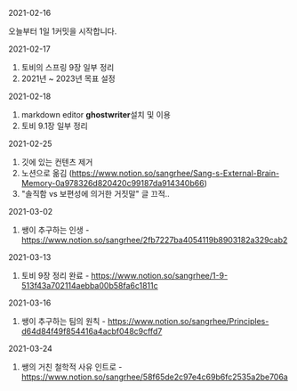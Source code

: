 2021-02-16

오늘부터 1일 1커밋을 시작합니다.

2021-02-17

1. 토비의 스프링 9장 일부 정리
2. 2021년 ~ 2023년 목표 설정

2021-02-18

1. markdown editor **ghostwriter**설치 및 이용
2. 토비 9.1장 일부 정리

2021-02-25

1. 깃에 있는 컨텐츠 제거
2. 노션으로 옮김 (https://www.notion.so/sangrhee/Sang-s-External-Brain-Memory-0a978326d820420c99187da914340b66)
3. "솔직함 vs 보편성에 의거한 거짓말" 글 끄적..

2021-03-02

1. 쌩이 추구하는 인생 - https://www.notion.so/sangrhee/2fb7227ba4054119b8903182a329cab2

2021-03-13

1. 토비 9장 정리 완료 - https://www.notion.so/sangrhee/1-9-513f43a702114aebba00b58fa6c1811c

2021-03-16

1. 쌩이 추구하는 팀의 원칙 - https://www.notion.so/sangrhee/Principles-d64d84f49f854416a4acbf048c9cffd7

2021-03-24

1. 쌩의 거친 철학적 사유 인트로 - https://www.notion.so/sangrhee/58f65de2c97e4c69b6fc2535a2be706a

